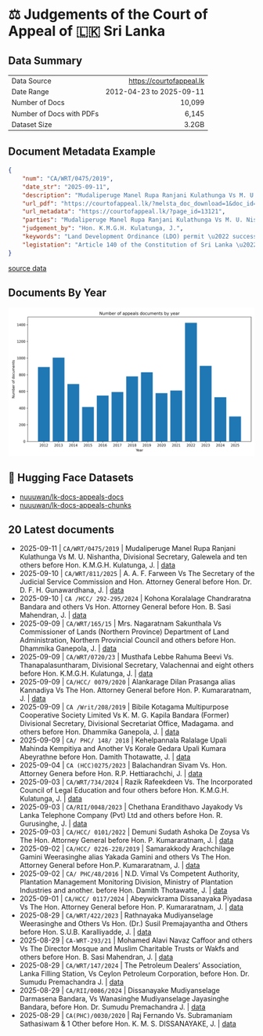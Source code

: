 # ⚖️ Judgements of the Court of Appeal of 🇱🇰 Sri Lanka

## Data Summary

|   |    |
| :-- | --: |
| Data Source | https://courtofappeal.lk |
| Date Range | 2012-04-23 to 2025-09-11 |
| Number of Docs | 10,099 |
| Number of Docs with PDFs | 6,145 |
| Dataset Size | 3.2GB |

## Document Metadata Example

```json
{
    "num": "CA/WRT/0475/2019",
    "date_str": "2025-09-11",
    "description": "Mudaliperuge Manel Rupa Ranjani Kulathunga Vs M. U. Nishantha, Divisional Secretary, Galewela and ten others before Hon. K.M.G.H. Kulatunga, J.",
    "url_pdf": "https://courtofappeal.lk/?melsta_doc_download=1&doc_id=28f6df4f-d61e-469a-a1b8-a65c7e840138&filename=WRT-0475-19%20-%2010.09.2025.pdf.pdf",
    "url_metadata": "https://courtofappeal.lk/?page_id=13121",
    "parties": "Mudaliperuge Manel Rupa Ranjani Kulathunga Vs M. U. Nishantha, Divisional Secretary, Galewela and ten others",
    "judgement_by": "Hon. K.M.G.H. Kulatunga, J.",
    "keywords": "Land Development Ordinance (LDO) permit \u2022 succession \u2022 legitimate expectation (procedural & substantive) \u2022 cancellation of permits \u2022 laches \u2022 occupation",
    "legistation": "Article 140 of the Constitution of Sri Lanka \u2022 Land Development Ordinance (LDO)"
}
```

[source data](https://github.com/nuuuwan/lk_judiciary_appeals_court/tree/data/data/appeals/2020s/2025/2025-09-11-CA-WRT-0475-2019)

## Documents By Year

![Documents by year](images/docs_by_year.png)

## 🤗 Hugging Face Datasets

- [nuuuwan/lk-docs-appeals-docs](https://huggingface.co/datasets/nuuuwan/lk-docs-appeals-docs)
- [nuuuwan/lk-docs-appeals-chunks](https://huggingface.co/datasets/nuuuwan/lk-docs-appeals-chunks)

## 20 Latest documents

- 2025-09-11 | `CA/WRT/0475/2019` | Mudaliperuge Manel Rupa Ranjani Kulathunga Vs M. U. Nishantha, Divisional Secretary, Galewela and ten others before Hon. K.M.G.H. Kulatunga, J. | [data](https://github.com/nuuuwan/lk_judiciary_appeals_court/tree/data/data/appeals/2020s/2025/2025-09-11-CA-WRT-0475-2019)
- 2025-09-10 | `CA/WRT/811/2025` | A. A. F. Farween Vs The Secretary of the Judicial Service Commission and Hon. Attorney General before Hon. Dr. D. F. H. Gunawardhana, J. | [data](https://github.com/nuuuwan/lk_judiciary_appeals_court/tree/data/data/appeals/2020s/2025/2025-09-10-CA-WRT-811-2025)
- 2025-09-10 | `CA /HCC/ 292-295/2024` | Kohona Koralalage Chandraratna Bandara and others Vs Hon. Attorney General before Hon. B. Sasi Mahendran, J. | [data](https://github.com/nuuuwan/lk_judiciary_appeals_court/tree/data/data/appeals/2020s/2025/2025-09-10-CA--HCC--292-295-2024)
- 2025-09-09 | `CA/WRT/165/15` | Mrs. Nagaratnam Sakunthala Vs Commissioner of Lands (Northern Province) Department of Land Administration, Northern Provincial Council and others before Hon. Dhammika Ganepola, J. | [data](https://github.com/nuuuwan/lk_judiciary_appeals_court/tree/data/data/appeals/2020s/2025/2025-09-09-CA-WRT-165-15)
- 2025-09-09 | `CA/WRT/0720/23` | Musthafa Lebbe Rahuma Beevi Vs. Thanapalasuntharam, Divisional Secretary, Valachennai and eight others before Hon. K.M.G.H. Kulatunga, J. | [data](https://github.com/nuuuwan/lk_judiciary_appeals_court/tree/data/data/appeals/2020s/2025/2025-09-09-CA-WRT-0720-23)
- 2025-09-09 | `CA/HCC/ 0079/2020` | Alankarage Dilan Prasanga alias Kannadiya Vs The Hon. Attorney General before Hon. P. Kumararatnam, J. | [data](https://github.com/nuuuwan/lk_judiciary_appeals_court/tree/data/data/appeals/2020s/2025/2025-09-09-CA-HCC--0079-2020)
- 2025-09-09 | `CA /Writ/208/2019` | Bibile Kotagama Multipurpose Cooperative Society Limited Vs K. M. G. Kapila Bandara (Former) Divisional Secretary, Divisional Secretariat Office, Madagama. and others before Hon. Dhammika Ganepola, J. | [data](https://github.com/nuuuwan/lk_judiciary_appeals_court/tree/data/data/appeals/2020s/2025/2025-09-09-CA--Writ-208-2019)
- 2025-09-09 | `CA/ PHC/ 148/ 2018` | Kehelpannala Ralalage Upali Mahinda Kempitiya and Another Vs Korale Gedara Upali Kumara Abeyrathne before Hon. Damith Thotawatte, J. | [data](https://github.com/nuuuwan/lk_judiciary_appeals_court/tree/data/data/appeals/2020s/2025/2025-09-09-CA--PHC--148--2018)
- 2025-09-04 | `CA (HCC)0275/2023` | Balachandran Sivam Vs. Hon. Attorney Genera before Hon. R.P. Hettiarachchi, J. | [data](https://github.com/nuuuwan/lk_judiciary_appeals_court/tree/data/data/appeals/2020s/2025/2025-09-04-CA--HCC-0275-2023)
- 2025-09-03 | `CA/WRT/734/2024` | Razik Rafeekdeen Vs. The Incorporated Council of Legal Education and four others before Hon. K.M.G.H. Kulatunga, J. | [data](https://github.com/nuuuwan/lk_judiciary_appeals_court/tree/data/data/appeals/2020s/2025/2025-09-03-CA-WRT-734-2024)
- 2025-09-03 | `CA/RII/0048/2023` | Chethana Erandithavo Jayakody Vs Lanka Telephone Company (Pvt) Ltd and others before Hon. R. Gurusinghe, J. | [data](https://github.com/nuuuwan/lk_judiciary_appeals_court/tree/data/data/appeals/2020s/2025/2025-09-03-CA-RII-0048-2023)
- 2025-09-03 | `CA/HCC/ 0101/2022` | Demuni Sudath Ashoka De Zoysa Vs The Hon. Attorney General before Hon. P. Kumararatnam, J. | [data](https://github.com/nuuuwan/lk_judiciary_appeals_court/tree/data/data/appeals/2020s/2025/2025-09-03-CA-HCC--0101-2022)
- 2025-09-02 | `CA/HCC/ 0226-228/2019` | Samarakkody Arachchilage Gamini Weerasinghe alias Yakada Gamini and others Vs The Hon. Attorney General before Hon.P. Kumararatnam, J. | [data](https://github.com/nuuuwan/lk_judiciary_appeals_court/tree/data/data/appeals/2020s/2025/2025-09-02-CA-HCC--0226-228-2019)
- 2025-09-02 | `CA/ PHC/48/2016` | N.D. Vimal Vs Competent Authority, Plantation Management Monitoring Division, Ministry of Plantation Industries and another. before Hon. Damith Thotawatte, J. | [data](https://github.com/nuuuwan/lk_judiciary_appeals_court/tree/data/data/appeals/2020s/2025/2025-09-02-CA--PHC-48-2016)
- 2025-09-01 | `CA/HCC/ 0117/2024` | Abeywickrama Dissanayaka Piyadasa Vs The Hon. Attorney General before Hon. P. Kumararatnam, J. | [data](https://github.com/nuuuwan/lk_judiciary_appeals_court/tree/data/data/appeals/2020s/2025/2025-09-01-CA-HCC--0117-2024)
- 2025-08-29 | `CA/WRT/422/2023` | Rathnayaka Mudiyanselage Weerasinghe and Others Vs Hon. (Dr.) Susil Premajayantha and Others before Hon. S.U.B. Karalliyadde, J. | [data](https://github.com/nuuuwan/lk_judiciary_appeals_court/tree/data/data/appeals/2020s/2025/2025-08-29-CA-WRT-422-2023)
- 2025-08-29 | `CA-WRT-293/21` | Mohamed Alavi Navaz Caffoor and others Vs The Director Mosque and Muslim Charitable Trusts or Wakfs and others before Hon. B. Sasi Mahendran, J. | [data](https://github.com/nuuuwan/lk_judiciary_appeals_court/tree/data/data/appeals/2020s/2025/2025-08-29-CA-WRT-293-21)
- 2025-08-29 | `CA/WRT/147/2024` | The Petroleum Dealers’ Association, Lanka Filling Station, Vs Ceylon Petroleum Corporation, before Hon. Dr. Sumudu Premachandra J. | [data](https://github.com/nuuuwan/lk_judiciary_appeals_court/tree/data/data/appeals/2020s/2025/2025-08-29-CA-WRT-147-2024)
- 2025-08-29 | `CA/RII/0086/2024` | Dissanayake Mudiyanselage Darmasena Bandara, Vs Wanasinghe Mudiyanselage Jayasinghe Bandara, before Hon. Dr. Sumudu Premachandra J. | [data](https://github.com/nuuuwan/lk_judiciary_appeals_court/tree/data/data/appeals/2020s/2025/2025-08-29-CA-RII-0086-2024)
- 2025-08-29 | `CA(PHC)/0030/2020` | Raj Fernando Vs. Subramaniam Sathasiwam & 1 Other before Hon. K. M. S. DISSANAYAKE, J. | [data](https://github.com/nuuuwan/lk_judiciary_appeals_court/tree/data/data/appeals/2020s/2025/2025-08-29-CA-PHC--0030-2020)
